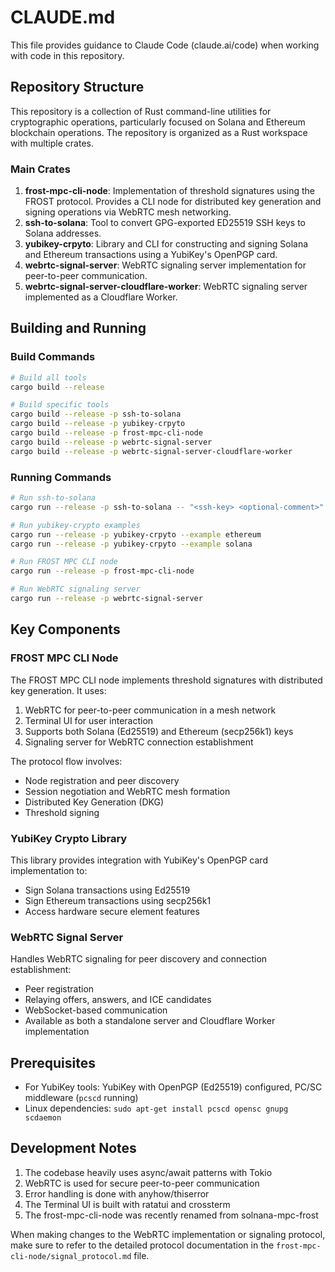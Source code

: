# CLAUDE.md

This file provides guidance to Claude Code (claude.ai/code) when working with code in this repository.

## Repository Structure

This repository is a collection of Rust command-line utilities for cryptographic operations, particularly focused on Solana and Ethereum blockchain operations. The repository is organized as a Rust workspace with multiple crates.

### Main Crates

1. **frost-mpc-cli-node**: Implementation of threshold signatures using the FROST protocol. Provides a CLI node for distributed key generation and signing operations via WebRTC mesh networking.
2. **ssh-to-solana**: Tool to convert GPG-exported ED25519 SSH keys to Solana addresses.
3. **yubikey-crpyto**: Library and CLI for constructing and signing Solana and Ethereum transactions using a YubiKey's OpenPGP card.
4. **webrtc-signal-server**: WebRTC signaling server implementation for peer-to-peer communication.
5. **webrtc-signal-server-cloudflare-worker**: WebRTC signaling server implemented as a Cloudflare Worker.

## Building and Running

### Build Commands

```bash
# Build all tools
cargo build --release

# Build specific tools
cargo build --release -p ssh-to-solana
cargo build --release -p yubikey-crpyto
cargo build --release -p frost-mpc-cli-node
cargo build --release -p webrtc-signal-server
cargo build --release -p webrtc-signal-server-cloudflare-worker
```

### Running Commands

```bash
# Run ssh-to-solana
cargo run --release -p ssh-to-solana -- "<ssh-key> <optional-comment>"

# Run yubikey-crypto examples
cargo run --release -p yubikey-crpyto --example ethereum
cargo run --release -p yubikey-crpyto --example solana

# Run FROST MPC CLI node
cargo run --release -p frost-mpc-cli-node

# Run WebRTC signaling server
cargo run --release -p webrtc-signal-server
```

## Key Components

### FROST MPC CLI Node

The FROST MPC CLI node implements threshold signatures with distributed key generation. It uses:

1. WebRTC for peer-to-peer communication in a mesh network
2. Terminal UI for user interaction
3. Supports both Solana (Ed25519) and Ethereum (secp256k1) keys
4. Signaling server for WebRTC connection establishment

The protocol flow involves:
- Node registration and peer discovery
- Session negotiation and WebRTC mesh formation
- Distributed Key Generation (DKG)
- Threshold signing

### YubiKey Crypto Library

This library provides integration with YubiKey's OpenPGP card implementation to:
- Sign Solana transactions using Ed25519
- Sign Ethereum transactions using secp256k1
- Access hardware secure element features

### WebRTC Signal Server

Handles WebRTC signaling for peer discovery and connection establishment:
- Peer registration
- Relaying offers, answers, and ICE candidates
- WebSocket-based communication
- Available as both a standalone server and Cloudflare Worker implementation

## Prerequisites

- For YubiKey tools: YubiKey with OpenPGP (Ed25519) configured, PC/SC middleware (`pcscd` running)
- Linux dependencies: `sudo apt-get install pcscd opensc gnupg scdaemon`

## Development Notes

1. The codebase heavily uses async/await patterns with Tokio
2. WebRTC is used for secure peer-to-peer communication
3. Error handling is done with anyhow/thiserror
4. The Terminal UI is built with ratatui and crossterm
5. The frost-mpc-cli-node was recently renamed from solnana-mpc-frost

When making changes to the WebRTC implementation or signaling protocol, make sure to refer to the detailed protocol documentation in the `frost-mpc-cli-node/signal_protocol.md` file.